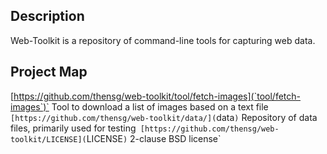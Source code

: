 ## Description
Web-Toolkit is a repository of command-line tools for capturing web data.

## Project Map
[https://github.com/thensg/web-toolkit/tool/fetch-images](`tool/fetch-images`)`	Tool to download a list of images based on a text file`
[https://github.com/thensg/web-toolkit/data/](`data`)`					Repository of data files, primarily used for testing`
[https://github.com/thensg/web-toolkit/LICENSE](`LICENSE`)`				2-clause BSD license`

